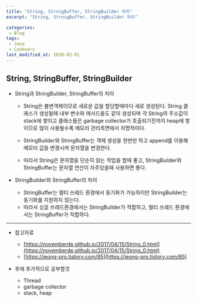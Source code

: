 ```yaml
---
title: "String, StrnigBuffer, StringBuilder 차이"
excerpt: "String, StrnigBuffer, StringBuilder 차이"

categories:
 - Blog
tags:
 - Java
 - Codewars
last_modified_at: 2020-03-01
---
```




## String, StringBuffer, StringBuilder

* String과 StringBuilder, StringBuffer의 차이

  * String은 불변객체이므로 새로운 값을 할당할때마다 새로 생성된다. String 클래스가 생성될때 내부 변수와 메서드들도 같이 생성되며 각 String의 주소값이 stack에 쌓이고 클래스들은 garbage collector가 호출되기전까지 heap에 쌓이므로 많이 사용될수록 메모리 관리측면에서 치명적이다.

  * StringBuilder와 StringBuffer는 객체 생성을 한번만 하고 append를 이용해 메모리 값을 변경시켜 문자열을 변경한다. 

  * 따라서 String은 문자열을 단순히 읽는 작업을 할때 좋고, StringBuilder와 StringBuffer는 문자열 연산이 자주있을때 사용하면 좋다.

* StringBuilder와 StringBuffer의 차이 

  * StringBuffer는 멀티 쓰레드 환경에서 동기화가 가능하지만 StringBuilder는 동기화를 지원하지 않는다.
  * 따라서 싱글 쓰레드환경에서는 StringBuilder가 적합하고, 멀티 쓰레드 환경에서는 StringBuffer가 적합하다.

---

* 참고자료
  * [https://novemberde.github.io/2017/04/15/String_0.html](https://novemberde.github.io/2017/04/15/String_0.html)
  * [https://jeong-pro.tistory.com/85](https://jeong-pro.tistory.com/85)



* 후에 추가적으로 공부할것
  * Thread
  * garbage collector
  * stack, heap